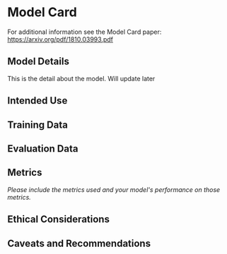 # Model Card

For additional information see the Model Card paper: https://arxiv.org/pdf/1810.03993.pdf

## Model Details

This is the detail about the model. Will update later

## Intended Use

## Training Data

## Evaluation Data

## Metrics
_Please include the metrics used and your model's performance on those metrics._

## Ethical Considerations

## Caveats and Recommendations
